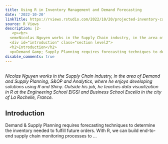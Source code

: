 ```yaml
---
title: Using R in Inventory Management and Demand Forecasting
date: '2022-10-20'
linkTitle: https://rviews.rstudio.com/2022/10/20/projected-inventory-calculations-using-r-1/
source: R Views
description: |2-
   <p><br>
  <em>Nicolas Nguyen works in the Supply Chain industry, in the area of Demand and Supply Planning, S&amp;OP and Analytics, where he enjoys developing solutions using R and Shiny. Outside his job, he teaches data visualization in R at the Engineering School EIGSI and Business School Excelia in the city of La Rochelle, France.</em></p>
  <div id="introduction" class="section level2">
  <h2>Introduction</h2>
  <p>Demand &amp; Supply Planning requires forecasting techniques to determine the inventory needed to fulfill future orders. With R, we can build end-to-end supply chain monitoring processes to ...
disable_comments: true
---
```

 <p><br>
<em>Nicolas Nguyen works in the Supply Chain industry, in the area of Demand and Supply Planning, S&amp;OP and Analytics, where he enjoys developing solutions using R and Shiny. Outside his job, he teaches data visualization in R at the Engineering School EIGSI and Business School Excelia in the city of La Rochelle, France.</em></p>
<div id="introduction" class="section level2">
<h2>Introduction</h2>
<p>Demand &amp; Supply Planning requires forecasting techniques to determine the inventory needed to fulfill future orders. With R, we can build end-to-end supply chain monitoring processes to ...